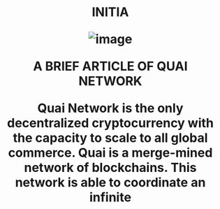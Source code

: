 <h1 align="center"> INITIA


![image](https://i.hizliresim.com/ei4gp1w.jpg)

A BRIEF ARTICLE OF QUAI NETWORK

Quai Network is the only decentralized cryptocurrency with the capacity to scale to all global commerce. 
Quai is a merge-mined network of blockchains. This network is able to coordinate an infinite

